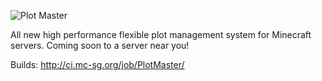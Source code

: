 ![Plot Master](http://i.imgur.com/oafXMbV.png)

All new high performance flexible plot management system for Minecraft servers. Coming soon to a server near you!


Builds: http://ci.mc-sg.org/job/PlotMaster/
